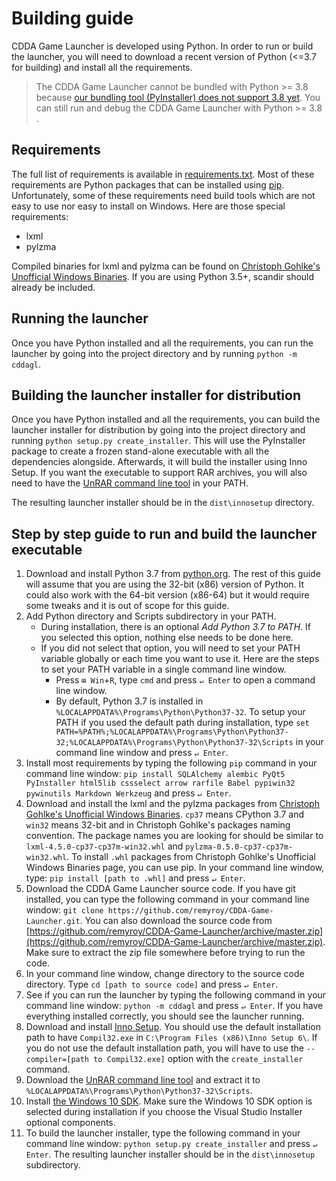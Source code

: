 # Building guide

CDDA Game Launcher is developed using Python. In order to run or build the launcher, you will need to download a recent version of Python (<=3.7 for building) and install all the requirements.

> The CDDA Game Launcher cannot be bundled with Python >= 3.8 because [our bundling tool (PyInstaller) does not support 3.8 yet](https://github.com/pyinstaller/pyinstaller/issues/4311). You can still run and debug the CDDA Game Launcher with Python >= 3.8 .

## Requirements

The full list of requirements is available in [requirements.txt](requirements.txt). Most of these requirements are Python packages that can be installed using [pip](https://en.wikipedia.org/wiki/Pip_%28package_manager%29). Unfortunately, some of these requirements need build tools which are not easy to use nor easy to install on Windows. Here are those special requirements:

* lxml
* pylzma

Compiled binaries for lxml and pylzma can be found on [Christoph Gohlke's Unofficial Windows Binaries](http://www.lfd.uci.edu/~gohlke/pythonlibs/). If you are using Python 3.5+, scandir should already be included.

## Running the launcher

Once you have Python installed and all the requirements, you can run the launcher by going into the project directory and by running `python -m cddagl`.

## Building the launcher installer for distribution

Once you have Python installed and all the requirements, you can build the launcher installer for distribution by going into the project directory and running `python setup.py create_installer`. This will use the PyInstaller package to create a frozen stand-alone executable with all the dependencies alongside. Afterwards, it will build the installer using Inno Setup. If you want the executable to support RAR archives, you will also need to have the [UnRAR command line tool](http://www.rarlab.com/rar_add.htm) in your PATH.

The resulting launcher installer should be in the `dist\innosetup` directory.

## Step by step guide to run and build the launcher executable

1. Download and install Python 3.7 from [python.org](https://www.python.org/downloads/release/python-377/). The rest of this guide will assume that you are using the 32-bit (x86) version of Python. It could also work with the 64-bit version (x86-64) but it would require some tweaks and it is out of scope for this guide.
2. Add Python directory and Scripts subdirectory in your PATH.
    * During installation, there is an optional *Add Python 3.7 to PATH*. If you selected this option, nothing else needs to be done here.
    * If you did not select that option, you will need to set your PATH variable globally or each time you want to use it. Here are the steps to set your PATH variable in a single command line window.
        * Press `⊞ Win`+`R`, type `cmd` and press `↵ Enter` to open a command line window.
        * By default, Python 3.7 is installed in `%LOCALAPPDATA%\Programs\Python\Python37-32`. To setup your PATH if you used the default path during installation, type `set PATH=%PATH%;%LOCALAPPDATA%\Programs\Python\Python37-32;%LOCALAPPDATA%\Programs\Python\Python37-32\Scripts` in your command line window and press `↵ Enter`.
3. Install most requirements by typing the following `pip` command in your command line window: `pip install SQLAlchemy alembic PyQt5 PyInstaller html5lib cssselect arrow rarfile Babel pypiwin32 pywinutils Markdown Werkzeug` and press `↵ Enter`.
4. Download and install the lxml and the pylzma packages from [Christoph Gohlke's Unofficial Windows Binaries](http://www.lfd.uci.edu/~gohlke/pythonlibs/). `cp37` means CPython 3.7 and `win32` means 32-bit and in Christoph Gohlke's packages naming convention. The package names you are looking for should be similar to `lxml-4.5.0-cp37-cp37m-win32.whl` and `pylzma-0.5.0-cp37-cp37m-win32.whl`. To install `.whl` packages from Christoph Gohlke's Unofficial Windows Binaries page, you can use pip. In your command line window, type: `pip install [path to .whl]` and press `↵ Enter`.
5. Download the CDDA Game Launcher source code. If you have git installed, you can type the following command in your command line window: `git clone https://github.com/remyroy/CDDA-Game-Launcher.git`. You can also download the source code from [https://github.com/remyroy/CDDA-Game-Launcher/archive/master.zip](https://github.com/remyroy/CDDA-Game-Launcher/archive/master.zip). Make sure to extract the zip file somewhere before trying to run the code.
6. In your command line window, change directory to the source code directory. Type `cd [path to source code]` and press `↵ Enter`.
7. See if you can run the launcher by typing the following command in your command line window: `python -m cddagl` and press `↵ Enter`. If you have everything installed correctly, you should see the launcher running.
8. Download and install [Inno Setup](http://www.jrsoftware.org/isinfo.php). You should use the default installation path to have `Compil32.exe` in `C:\Program Files (x86)\Inno Setup 6\`. If you do not use the default installation path, you will have to use the `--compiler=[path to Compil32.exe]` option with the `create_installer` command.
9. Download the [UnRAR command line tool](http://www.rarlab.com/rar/unrarw32.exe) and extract it to `%LOCALAPPDATA%\Programs\Python\Python37-32\Scripts`.
10. Install [the Windows 10 SDK](https://developer.microsoft.com/en-US/windows/downloads/windows-10-sdk). Make sure the Windows 10 SDK option is selected during installation if you choose the Visual Studio Installer optional components.
11. To build the launcher installer, type the following command in your command line window: `python setup.py create_installer` and press `↵ Enter`. The resulting launcher installer should be in the `dist\innosetup` subdirectory.
